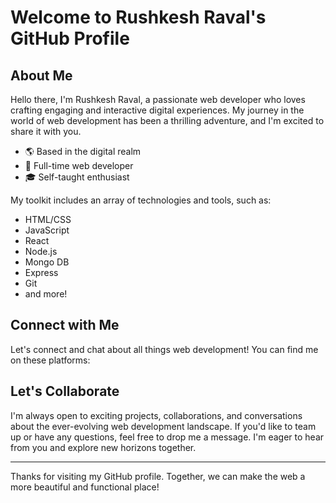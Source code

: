 # Welcome to Rushkesh Raval's GitHub Profile

## About Me

Hello there, I'm Rushkesh Raval, a passionate web developer who loves crafting engaging and interactive digital experiences. My journey in the world of web development has been a thrilling adventure, and I'm excited to share it with you.

- 🌎 Based in the digital realm
- 💼 Full-time web developer
- 🎓 Self-taught enthusiast

My toolkit includes an array of technologies and tools, such as:

- HTML/CSS
- JavaScript
- React
- Node.js
- Mongo DB
- Express
- Git
- and more!

## Connect with Me

Let's connect and chat about all things web development! You can find me on these platforms:

## Let's Collaborate

I'm always open to exciting projects, collaborations, and conversations about the ever-evolving web development landscape. If you'd like to team up or have any questions, feel free to drop me a message. I'm eager to hear from you and explore new horizons together.

---

Thanks for visiting my GitHub profile. Together, we can make the web a more beautiful and functional place!

<!---
Rushikesh-Raval/Rushikesh-Raval is a ✨ special ✨ repository because its `README.md` (this file) appears on your GitHub profile.
You can click the Preview link to take a look at your changes.
--->
